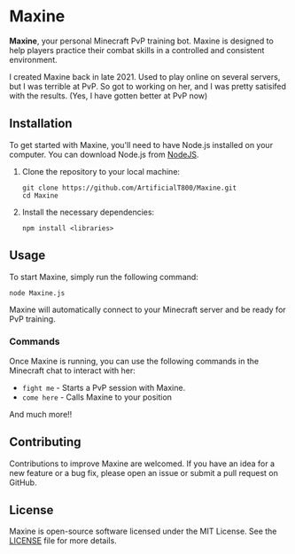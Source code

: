 # Maxine

**Maxine**, your personal Minecraft PvP training bot. Maxine is designed to help players practice their combat skills in a controlled and consistent environment. 

I created Maxine back in late 2021. Used to play online on several servers, but I was terrible at PvP. So got to working on her, and I was pretty satisifed with the results. (Yes, I have gotten better at PvP now)

## Installation

To get started with Maxine, you'll need to have Node.js installed on your computer. You can download Node.js from [NodeJS](https://nodejs.org/).

1. Clone the repository to your local machine:

   ```
   git clone https://github.com/ArtificialT800/Maxine.git
   cd Maxine
   ```

2. Install the necessary dependencies:

   ```
   npm install <libraries>
   ```

## Usage

To start Maxine, simply run the following command:

```
node Maxine.js
```

Maxine will automatically connect to your Minecraft server and be ready for PvP training.

### Commands

Once Maxine is running, you can use the following commands in the Minecraft chat to interact with her:

- `fight me` - Starts a PvP session with Maxine.
- `come here` - Calls Maxine to your position

And much more!!

## Contributing

Contributions to improve Maxine are welcomed. If you have an idea for a new feature or a bug fix, please open an issue or submit a pull request on GitHub.

## License

Maxine is open-source software licensed under the MIT License. See the [LICENSE](LICENSE) file for more details.
